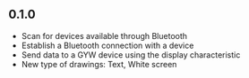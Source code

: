 ## 0.1.0

* Scan for devices available through Bluetooth
* Establish a Bluetooth connection with a device
* Send data to a GYW device using the display characteristic
* New type of drawings: Text, White screen
